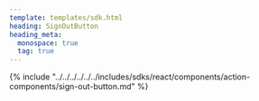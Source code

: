 ```yaml
---
template: templates/sdk.html
heading: SignOutButton
heading_meta:
  monospace: true
  tag: true
---
```

{% include "../../../../../../includes/sdks/react/components/action-components/sign-out-button.md" %}
